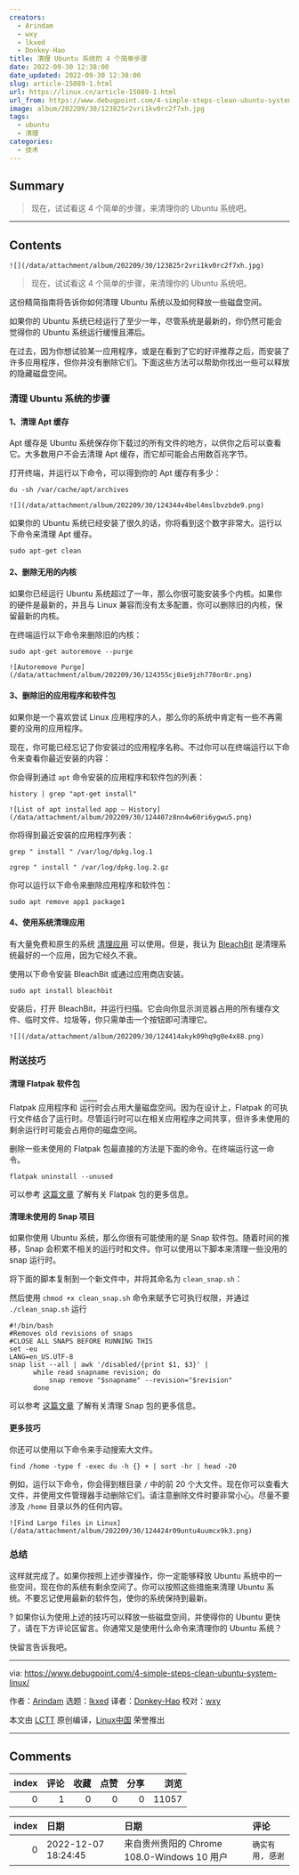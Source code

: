 ```yaml
---
creators:
  - Arindam
  - wxy
  - lkxed
  - Donkey-Hao
title: 清理 Ubuntu 系统的 4 个简单步骤
date: 2022-09-30 12:38:00
date_updated: 2022-09-30 12:38:00
slug: article-15089-1.html
url: https://linux.cn/article-15089-1.html
url_from: https://www.debugpoint.com/4-simple-steps-clean-ubuntu-system-linux/
image: album/202209/30/123825r2vri1kv0rc2f7xh.jpg
tags:
  - ubuntu
  - 清理
categories:
  - 技术
---
```


## Summary

> 现在，试试看这 4 个简单的步骤，来清理你的 Ubuntu 系统吧。

***

<!-- more -->

## Contents

`![](/data/attachment/album/202209/30/123825r2vri1kv0rc2f7xh.jpg)`

> 
> 现在，试试看这 4 个简单的步骤，来清理你的 Ubuntu 系统吧。
> 
> 
> 

这份精简指南将告诉你如何清理 Ubuntu 系统以及如何释放一些磁盘空间。

如果你的 Ubuntu 系统已经运行了至少一年，尽管系统是最新的，你仍然可能会觉得你的 Ubuntu 系统运行缓慢且滞后。

在过去，因为你想试验某一应用程序，或是在看到了它的好评推荐之后，而安装了许多应用程序，但你并没有删除它们。下面这些方法可以帮助你找出一些可以释放的隐藏磁盘空间。

### 清理 Ubuntu 系统的步骤

#### 1、清理 Apt 缓存

Apt 缓存是 Ubuntu 系统保存你下载过的所有文件的地方，以供你之后可以查看它。大多数用户不会去清理 Apt 缓存，而它却可能会占用数百兆字节。

打开终端，并运行以下命令，可以得到你的 Apt 缓存有多少：

```shell
du -sh /var/cache/apt/archives
```

`![](/data/attachment/album/202209/30/124344v4bel4mslbvzbde9.png)`

如果你的 Ubuntu 系统已经安装了很久的话，你将看到这个数字非常大。运行以下命令来清理 Apt 缓存。

```shell
sudo apt-get clean
```

#### 2、删除无用的内核

如果你已经运行 Ubuntu 系统超过了一年，那么你很可能安装多个内核。如果你的硬件是最新的，并且与 Linux 兼容而没有太多配置，你可以删除旧的内核，保留最新的内核。

在终端运行以下命令来删除旧的内核：

```shell
sudo apt-get autoremove --purge
```

`![Autoremove Purge](/data/attachment/album/202209/30/124355cj8ie9jzh778or8r.png)`

#### 3、删除旧的应用程序和软件包

如果你是一个喜欢尝试 Linux 应用程序的人，那么你的系统中肯定有一些不再需要的没用的应用程序。

现在，你可能已经忘记了你安装过的应用程序名称。不过你可以在终端运行以下命令来查看你最近安装的内容：

你会得到通过 `apt` 命令安装的应用程序和软件包的列表：

```shell
history | grep "apt-get install"
```

`![List of apt installed app – History](/data/attachment/album/202209/30/124407z8nn4w60ri6ygwu5.png)`

你将得到最近安装的应用程序列表：

```shell
grep " install " /var/log/dpkg.log.1
```

```shell
zgrep " install " /var/log/dpkg.log.2.gz
```

你可以运行以下命令来删除应用程序和软件包：

```shell
sudo apt remove app1 package1
```

#### 4、使用系统清理应用

有大量免费和原生的系统 [清理应用](https://www.debugpoint.com/2017/02/stacer-is-a-system-monitoring-and-clean-up-utility-for-ubuntu/) 可以使用。但是，我认为 [BleachBit](https://www.bleachbit.org) 是清理系统最好的一个应用，因为它经久不衰。

使用以下命令安装 BleachBit 或通过应用商店安装。

```shell
sudo apt install bleachbit
```

安装后，打开 BleachBit，并运行扫描。它会向你显示浏览器占用的所有缓存文件、临时文件、垃圾等，你只需单击一个按钮即可清理它。

`![](/data/attachment/album/202209/30/124414akyk09hq9g0e4x88.png)`

### 附送技巧

#### 清理 Flatpak 软件包

Flatpak 应用程序和<ruby> 运行时 <rt>  runtime </rt></ruby>会占用大量磁盘空间。因为在设计上，Flatpak 的可执行文件结合了运行时。尽管运行时可以在相关应用程序之间共享，但许多未使用的剩余运行时可能会占用你的磁盘空间。

删除一些未使用的 Flatpak 包最直接的方法是下面的命令。在终端运行这一命令。

```shell
flatpak uninstall --unused
```

可以参考 [这篇文章](https://www.debugpoint.com/clean-up-flatpak/) 了解有关 Flatpak 包的更多信息。

#### 清理未使用的 Snap 项目

如果你使用 Ubuntu 系统，那么你很有可能使用的是 Snap 软件包。随着时间的推移，Snap 会积累不相关的运行时和文件。你可以使用以下脚本来清理一些没用的 snap 运行时。

将下面的脚本复制到一个新文件中，并将其命名为 `clean_snap.sh`：

然后使用 `chmod +x clean_snap.sh` 命令来赋予它可执行权限，并通过 `./clean_snap.sh` 运行

```shell
#!/bin/bash  
#Removes old revisions of snaps  
#CLOSE ALL SNAPS BEFORE RUNNING THIS  
set -eu  
LANG=en_US.UTF-8 
snap list --all | awk '/disabled/{print $1, $3}' |
      while read snapname revision; do
          snap remove "$snapname" --revision="$revision"
      done
```

可以参考 [这篇文章](https://www.debugpoint.com/clean-up-snap/) 了解有关清理 Snap 包的更多信息。

#### 更多技巧

你还可以使用以下命令来手动搜索大文件。

```shell
find /home -type f -exec du -h {} + | sort -hr | head -20
```

例如，运行以下命令，你会得到根目录 `/` 中的前 20 个大文件。现在你可以查看大文件，并使用文件管理器手动删除它们。请注意删除文件时要非常小心。尽量不要涉及 `/home` 目录以外的任何内容。

`![Find Large files in Linux](/data/attachment/album/202209/30/124424r09untu4uumcx9k3.png)`

### 总结

这样就完成了。如果你按照上述步骤操作，你一定能够释放 Ubuntu 系统中的一些空间，现在你的系统有剩余空间了。你可以按照这些措施来清理 Ubuntu 系统。不要忘记使用最新的软件包，使你的系统保持到最新。

?️ 如果你认为使用上述的技巧可以释放一些磁盘空间，并使得你的 Ubuntu 更快了，请在下方评论区留言。你通常又是使用什么命令来清理你的 Ubuntu 系统？

快留言告诉我吧。

---

via: <https://www.debugpoint.com/4-simple-steps-clean-ubuntu-system-linux/>

作者：[Arindam](https://www.debugpoint.com/author/admin1/) 选题：[lkxed](https://github.com/lkxed) 译者：[Donkey-Hao](https://github.com/Donkey-Hao) 校对：[wxy](https://github.com/wxy)

本文由 [LCTT](https://github.com/LCTT/TranslateProject) 原创编译，[Linux中国](https://linux.cn/) 荣誉推出

***

## Comments


|   index |   评论 |   收藏 |   点赞 |   分享 |   浏览 |
|--------:|-------:|-------:|-------:|-------:|-------:|
|       0 |      1 |      0 |      0 |      0 |  11057 |

|   index | 日期                | 日期                                        | 评论             |
|--------:|:--------------------|:--------------------------------------------|:-----------------|
|       0 | 2022-12-07 18:24:45 | 来自贵州贵阳的 Chrome 108.0-Windows 10 用户 | `确实有用, 感谢` |

